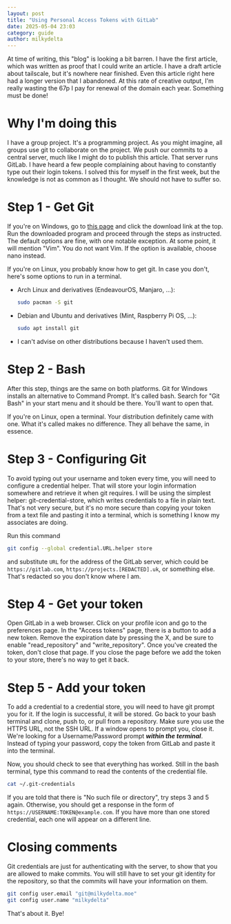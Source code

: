 ```yaml
---
layout: post
title: "Using Personal Access Tokens with GitLab"
date: 2025-05-04 23:03
category: guide
author: milkydelta
---
```


At time of writing, this "blog" is looking a bit barren. I have the first article, which was written as proof that I could write an article. I have a draft article about tailscale, but it's nowhere near finished. Even this article right here had a longer version that I abandoned. At this rate of creative output, I'm really wasting the 67p I pay for renewal of the domain each year. Something must be done!

# Why I'm doing this

I have a group project. It's a programming project. As you might imagine, all groups use git to collaborate on the project. We push our commits to a central server, much like I might do to publish this article. That server runs GitLab. I have heard a few people complaining about having to constantly type out their login tokens. I solved this for myself in the first week, but the knowledge is not as common as I thought. We should not have to suffer so.

# Step 1 - Get Git

If you're on Windows, go to [this page](https://git-scm.com/downloads/win) and click the download link at the top. Run the downloaded program and proceed through the steps as instructed. The default options are fine, with one notable exception. At some point, it will mention "Vim". You do not want Vim. If the option is available, choose nano instead.

If you're on Linux, you probably know how to get git. In case you don't, here's some options to run in a terminal.

- Arch Linux and derivatives (EndeavourOS, Manjaro, ...):
  ```bash
  sudo pacman -S git
  ```
- Debian and Ubuntu and derivatives (Mint, Raspberry Pi OS, ...):
  ```bash
  sudo apt install git
  ```
- I can't advise on other distributions because I haven't used them.

# Step 2 - Bash

After this step, things are the same on both platforms. Git for Windows installs an alternative to Command Prompt. It's called bash. Search for "Git Bash" in your start menu and it should be there. You'll want to open that.

If you're on Linux, open a terminal. Your distribution definitely came with one. What it's called makes no difference. They all behave the same, in essence.

# Step 3 - Configuring Git

To avoid typing out your username and token every time, you will need to configure a credential helper. That will store your login information somewhere and retrieve it when git requires. I will be using the simplest helper: git-credential-store, which writes credentials to a file in plain text. That's not very secure, but it's no more secure than copying your token from a text file and pasting it into a terminal, which is something I know my associates are doing.

Run this command
```bash
git config --global credential.URL.helper store
```
and substitute `URL` for the address of the GitLab server, which could be `https://gitlab.com`, `https://projects.[REDACTED].uk`, or something else. That's redacted so you don't know where I am.

# Step 4 - Get your token

Open GitLab in a web browser. Click on your profile icon and go to the preferences page. In the "Access tokens" page, there is a button to add a new token. Remove the expiration date by pressing the X, and be sure to enable "read_repository" and "write_repository". Once you've created the token, don't close that page. If you close the page before we add the token to your store, there's no way to get it back.

# Step 5 - Add your token

To add a credential to a credential store, you will need to have git prompt you for it. If the login is successful, it will be stored. Go back to your bash terminal and clone, push to, or pull from a repository. Make sure you use the HTTPS URL, not the SSH URL. If a window opens to prompt you, close it. We're looking for a Username/Password prompt **_within the terminal_**. Instead of typing your password, copy the token from GitLab and paste it into the terminal.

Now, you should check to see that everything has worked. Still in the bash terminal, type this command to read the contents of the credential file.
```bash
cat ~/.git-credentials
```
If you are told that there is "No such file or directory", try steps 3 and 5 again. Otherwise, you should get a response in the form of `https://USERNAME:TOKEN@example.com`. If you have more than one stored credential, each one will appear on a different line.

# Closing comments

Git credentials are just for authenticating with the server, to show that you are allowed to make commits. You will still have to set your git identity for the repository, so that the commits will have your information on them.

```bash
git config user.email "git@milkydelta.moe"
git config user.name "milkydelta"
```

That's about it. Bye!